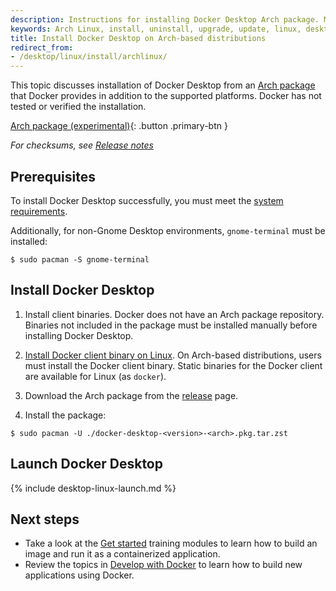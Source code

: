 ```yaml
---
description: Instructions for installing Docker Desktop Arch package. Mostly meant for hackers who want to try out Docker Desktop on a variety of Arch-based distributions.
keywords: Arch Linux, install, uninstall, upgrade, update, linux, desktop, docker desktop, docker desktop for linux, dd4l
title: Install Docker Desktop on Arch-based distributions
redirect_from:
- /desktop/linux/install/archlinux/
---
```


This topic discusses installation of Docker Desktop from an [Arch package](https://desktop-stage.docker.com/linux/main/amd64/78459/docker-desktop-4.8.0-x86_64.pkg.tar.zst?utm_source=docker&utm_medium=webreferral&utm_campaign=docs-driven-download-linux-amd64) that Docker provides in addition to the supported platforms. Docker has not tested or verified the installation.

[Arch package (experimental)](https://desktop.docker.com/linux/main/amd64/docker-desktop-4.13.0-x86_64.pkg.tar.zst?utm_source=docker&utm_medium=webreferral&utm_campaign=docs-driven-download-linux-amd64){: .button .primary-btn }

*For checksums, see [Release notes](../release-notes.md)*

## Prerequisites

To install Docker Desktop successfully, you must meet the [system requirements](linux-install.md#system-requirements).

Additionally, for non-Gnome Desktop environments, `gnome-terminal` must be installed:

```console
$ sudo pacman -S gnome-terminal
```


## Install Docker Desktop 

1. Install client binaries. Docker does not have an Arch package repository. Binaries not included in the package must be installed manually before installing Docker Desktop. 

2. [Install Docker client binary on Linux](../../engine/install/binaries.md#install-daemon-and-client-binaries-on-linux). On Arch-based distributions, users must install the Docker client binary.
Static binaries for the Docker client are available for Linux (as `docker`).

3. Download the Arch package from the [release](../release-notes.md) page.

4. Install the package:

```console
$ sudo pacman -U ./docker-desktop-<version>-<arch>.pkg.tar.zst
```


## Launch Docker Desktop

{% include desktop-linux-launch.md %}

## Next steps

- Take a look at the [Get started](../../get-started/index.md) training modules to learn  how to build an image and run it as a containerized application.
- Review the topics in [Develop with Docker](../../develop/index.md) to learn how to build new applications using Docker.
